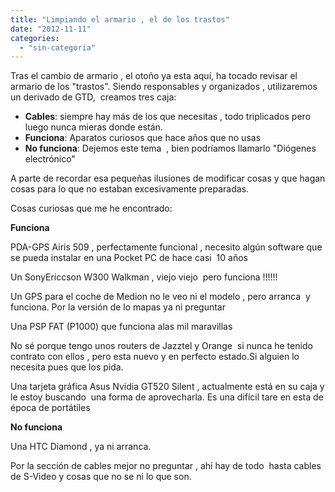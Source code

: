```yaml
---
title: "Limpiando el armario , el de los trastos"
date: "2012-11-11"
categories: 
  - "sin-categoria"
---
```


Tras el cambio de armario , el otoño ya esta aquí, ha tocado revisar el armario de los "trastos". Siendo responsables y organizados , utilizaremos un derivado de GTD,  creamos tres caja:

- **Cables**: siempre hay más de los que necesitas , todo triplicados pero luego nunca mieras donde están.
- **Funciona**: Aparatos curiosos que hace años que no usas
- **No funciona**: Dejemos este tema  , bien podríamos llamarlo "Diógenes electrónico"

A parte de recordar esa pequeñas ilusiones de modificar cosas y que hagan cosas para lo que no estaban excesivamente preparadas.

Cosas curiosas que me he encontrado:

**Funciona**

PDA-GPS Airis 509 , perfectamente funcional , necesito algún software que se pueda instalar en una Pocket PC de hace casi  10 años

Un SonyEriccson W300 Walkman , viejo viejo  pero funciona !!!!!!

Un GPS para el coche de Medion no le veo ni el modelo , pero arranca  y funciona. Por la versión de lo mapas ya ni preguntar

Una PSP FAT (P1000) que funciona alas mil maravillas

No sé porque tengo unos routers de Jazztel y Orange  si nunca he tenido contrato con ellos , pero esta nuevo y en perfecto estado.Si alguien lo necesita pues que los pida.

Una tarjeta gráfica Asus Nvidia GT520 Silent , actualmente está en su caja y le estoy buscando  una forma de aprovecharla. Es una difícil tare en esta de época de portátiles

**No funciona**

Una HTC Diamond , ya ni arranca.

Por la sección de cables mejor no preguntar , ahí hay de todo  hasta cables de S-Video y cosas que no se ni lo que son.
